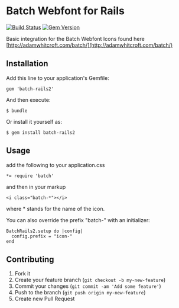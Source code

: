# Batch Webfont for Rails
[![Build Status](https://travis-ci.org/mortik/batch-rails2.png?branch=master)](https://travis-ci.org/mortik/batch-rails2)
[![Gem Version](https://badge.fury.io/rb/batch-rails2.png)](http://badge.fury.io/rb/batch-rails2)

Basic integration for the Batch Webfont Icons found here [http://adamwhitcroft.com/batch/](http://adamwhitcroft.com/batch/)

## Installation

Add this line to your application's Gemfile:

```
gem 'batch-rails2'
```

And then execute:

```
$ bundle
```

Or install it yourself as:

```
$ gem install batch-rails2
```

## Usage

add the following to your application.css

```
*= require 'batch'
```

and then in your markup

```
<i class="batch-*"></i>
```

where * stands for the name of the icon.

You can also override the prefix "batch-" with an initializer:

```
BatchRails2.setup do |config|
  config.prefix = "icon-"
end
```

## Contributing

1. Fork it
2. Create your feature branch (`git checkout -b my-new-feature`)
3. Commit your changes (`git commit -am 'Add some feature'`)
4. Push to the branch (`git push origin my-new-feature`)
5. Create new Pull Request
